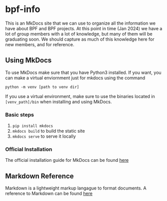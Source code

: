 # bpf-info
This is an MkDocs site that we can use to organize all the information we have about BPF and BPF projects.
At this point in time (Jan 2024) we have a lot of group members with a lot of knowledge, but many of them will be graduating soon.
We should capture as much of this knowledge here for new members, and for reference.

## Using MkDocs
To use MkDocs make sure that you have Python3 installed.
If you want, you can make a virtual enviornment just for mkdocs using the command
```
python -m venv [path to venv dir]
```

If you use a virtual environment, make sure to use the binaries located in `[venv_path]/bin` when installing and using MkDocs.

### Basic steps
1. `pip install mkdocs`
2. `mkdocs build` to build the static site
3. `mkdocs serve` to serve it locally

### Official Installation
The official installation guide for MkDocs can be found [here](https://www.mkdocs.org/user-guide/installation/)

## Markdown Reference
Markdown is a lightweight markup langague to format documents.
A reference to Markdown can be found [here](https://www.markdownguide.org/)
